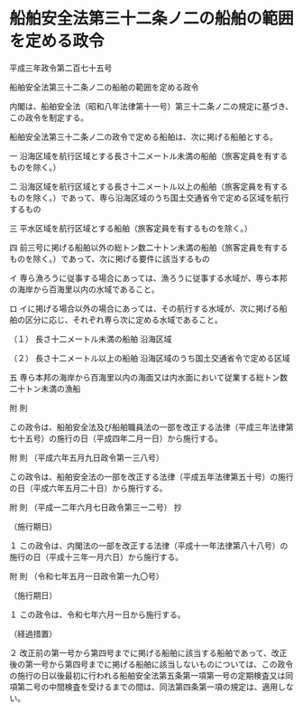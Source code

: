 # 船舶安全法第三十二条ノ二の船舶の範囲を定める政令

平成三年政令第二百七十五号

船舶安全法第三十二条ノ二の船舶の範囲を定める政令

内閣は、船舶安全法（昭和八年法律第十一号）第三十二条ノ二の規定に基づき、この政令を制定する。

船舶安全法第三十二条ノ二の政令で定める船舶は、次に掲げる船舶とする。

一 沿海区域を航行区域とする長さ十二メートル未満の船舶（旅客定員を有するものを除く。）

二 沿海区域を航行区域とする長さ十二メートル以上の船舶（旅客定員を有するものを除く。）であって、専ら沿海区域のうち国土交通省令で定める区域を航行するもの

三 平水区域を航行区域とする船舶（旅客定員を有するものを除く。）

四 前三号に掲げる船舶以外の総トン数二十トン未満の船舶（旅客定員を有するものを除く。）であって、次に掲げる要件に該当するもの

イ 専ら漁ろうに従事する場合にあっては、漁ろうに従事する水域が、専ら本邦の海岸から百海里以内の水域であること。

ロ イに掲げる場合以外の場合にあっては、その航行する水域が、次に掲げる船舶の区分に応じ、それぞれ専ら次に定める水域であること。

（１） 長さ十二メートル未満の船舶 沿海区域

（２） 長さ十二メートル以上の船舶 沿海区域のうち国土交通省令で定める区域

五 専ら本邦の海岸から百海里以内の海面又は内水面において従業する総トン数二十トン未満の漁船

附 則

この政令は、船舶安全法及び船舶職員法の一部を改正する法律（平成三年法律第七十五号）の施行の日（平成四年二月一日）から施行する。

附 則 （平成六年五月九日政令第一三八号）

この政令は、船舶安全法の一部を改正する法律（平成五年法律第五十号）の施行の日（平成六年五月二十日）から施行する。

附 則 （平成一二年六月七日政令第三一二号） 抄

（施行期日）

１ この政令は、内閣法の一部を改正する法律（平成十一年法律第八十八号）の施行の日（平成十三年一月六日）から施行する。

附 則 （令和七年五月一日政令第一九〇号）

（施行期日）

１ この政令は、令和七年六月一日から施行する。

（経過措置）

２ 改正前の第一号から第四号までに掲げる船舶に該当する船舶であって、改正後の第一号から第四号までに掲げる船舶に該当しないものについては、この政令の施行の日以後最初に行われる船舶安全法第五条第一項第一号の定期検査又は同項第二号の中間検査を受けるまでの間は、同法第四条第一項の規定は、適用しない。
